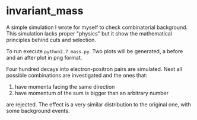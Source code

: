 # invariant_mass

A simple simulation I wrote for myself to check combinatorial background. This simulation lacks proper "physics" but it show the mathematical principles behind cuts and selection.

To run execute `python2.7 mass.py`. Two plots will be generated, a before and an after plot in png format. 

Four hundred decays into electron-positron pairs are simulated. Next all possible combinations are investigated and the ones that:

1. have momenta facing the same direction
2. have momentum of the sum is bigger than an arbitrary number

are rejected. The effect is a very similar distribution to the original one, with some background events.
